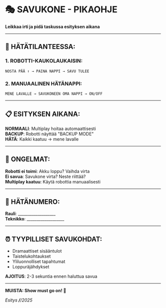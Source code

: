 # 🎭 SAVUKONE - PIKAOHJE

**Leikkaa irti ja pidä taskussa esityksen aikana**

---

## 🚨 HÄTÄTILANTEESSA:

### 1. ROBOTTI-KAUKOLAUKAISIN:
```
NOSTA PÄÄ ↑ → PAINA NAPPI → SAVU TULEE
```

### 2. MANUAALINEN HÄTÄNAPPI:
```
MENE LAVALLE → SAVUKONEEN OMA NAPPI → ON/OFF
```

---

## 📋 ESITYKSEN AIKANA:

**NORMAALI**: Multiplay hoitaa automaattisesti  
**BACKUP**: Robotti näyttää "BACKUP MODE"  
**HÄTÄ**: Kaikki kaatuu → mene lavalle

---

## 🔧 ONGELMAT:

**Robotti ei toimi**: Akku loppu? Vaihda virta  
**Ei savua**: Savukone virta? Neste riittää?  
**Multiplay kaatuu**: Käytä robottia manuaalisesti

---

## 📱 HÄTÄNUMERO:

**Rauli**: ___________________  
**Teknikko**: ___________________

---

## ⏰ TYYPILLISET SAVUKOHDAT:

- Dramaattiset sisääntulot  
- Taistelukohtaukset
- Yliluonnolliset tapahtumat
- Loppuräjähdykset

**AJOITUS**: 2-3 sekuntia ennen haluttua savua

---

**MUISTA: Show must go on! 🎪**

*Esitys ___/___/2025*